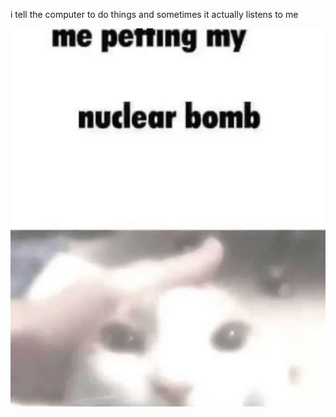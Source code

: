 i tell the computer to do things and sometimes it actually listens to me
<!--START_SECTION:update_image-->
<img src=https://raw.githubusercontent.com/sneakykestrel/sneakykestrel/main/.github/images/nuclear-bomb.gif height="" width="" align=left alt=kitty />
<!--END_SECTION:update_image-->

